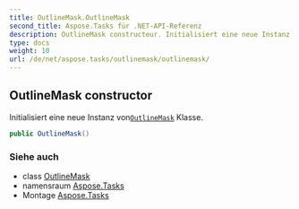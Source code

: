 ```yaml
---
title: OutlineMask.OutlineMask
second_title: Aspose.Tasks für .NET-API-Referenz
description: OutlineMask constructeur. Initialisiert eine neue Instanz vonOutlineMask Klasse.
type: docs
weight: 10
url: /de/net/aspose.tasks/outlinemask/outlinemask/
---
```

## OutlineMask constructor

Initialisiert eine neue Instanz von[`OutlineMask`](../) Klasse.

```csharp
public OutlineMask()
```

### Siehe auch

* class [OutlineMask](../)
* namensraum [Aspose.Tasks](../../outlinemask/)
* Montage [Aspose.Tasks](../../../)


